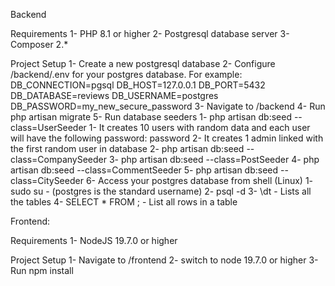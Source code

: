 Backend

Requirements
1- PHP 8.1 or higher
2- Postgresql database server
3- Composer 2.*

Project Setup
1- Create a new postgresql database
2- Configure /backend/.env for your postgres database. For example:
    DB_CONNECTION=pgsql
    DB_HOST=127.0.0.1
    DB_PORT=5432
    DB_DATABASE=reviews
    DB_USERNAME=postgres
    DB_PASSWORD=my_new_secure_password
3- Navigate to /backend
4- Run php artisan migrate
5- Run database seeders
    1- php artisan db:seed --class=UserSeeder
        1- It creates 10 users with random data and each user will have the following password: password
        2- It creates 1 admin linked with the first random user in database
    2- php artisan db:seed --class=CompanySeeder
    3- php artisan db:seed --class=PostSeeder
    4- php artisan db:seed --class=CommentSeeder
    5- php artisan db:seed --class=CitySeeder
6- Access your postgres database from shell (Linux)
    1- sudo su - <username> (postgres is the standard username)
    2- psql -d <database-name>
    3- \dt - Lists all the tables
    4- SELECT * FROM <table-name>; - List all rows in a table


Frontend:

Requirements
1- NodeJS 19.7.0 or higher

Project Setup
1- Navigate to /frontend
2- switch to node 19.7.0 or higher
3- Run npm install